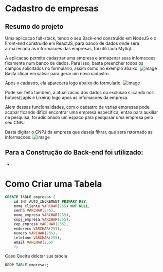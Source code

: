 # Cadastro de empresas

## Resumo do projeto
Uma aplicacao full-stack, tendo o seu Back-end construido em NodeJS e o Front-end construido em ReactJS, para banco de dados onde sera armazenado as informacoes das empresas, foi utilizado MySql.

A aplicacao permite cadastrar uma empresa e armazenar suas infomacoes fixamente num banco de dados.
Para isso, basta preencher todos os campos solicitados no formulario, assim como no exemplo abaixo: 
![image](https://github.com/vitouz/cadastroEmpresa_frontend/assets/112439603/808c1528-154b-412c-b76b-19cf20c1bcfd)
Basta clicar em salvar para gerar um novo cadastro.

Apos o cadastro, ela aparecera logo abaixo do formulario:
![image](https://github.com/vitouz/cadastroEmpresa_frontend/assets/112439603/a191e9ae-26e7-4f0e-971e-b8a1d00bee89)

Pode ser feito tambem, a atualizacao dos dados ou exclusao clicando nos botoes(Lapis e Lixeira) logo apos as infomacoes da empresa.

Alem dessas funcionalidades, com o cadastro de varias empresas pode acabar ficando dificil encontrar uma empresa especifica, entao para auxiliar na pesquisa, foi adicionado um espaco para pesquisar uma empresa pelo seu CNPJ

Basta digitar o CNPJ da empresa que deseja filtrar, que sera retornado as informacoes:
![image](https://github.com/vitouz/cadastroEmpresa_frontend/assets/112439603/669dd135-b738-472b-bb95-d8be162c2599)


## Para a Construção do Back-end foi utilizado:
- 

# Como Criar uma Tabela

```sql
CREATE TABLE empresas (
    id INT AUTO_INCREMENT PRIMARY KEY,
    nome_cliente VARCHAR(255) NOT NULL,
    senha VARCHAR(255),
    nome_empresa VARCHAR(255),
    cnpj_empresa VARCHAR(255),
    cep_empresa VARCHAR(255),
    endereco VARCHAR(255),
    numero VARCHAR(255),
    telefone VARCHAR(255),
    email VARCHAR(255)
    );
```

Caso Queira deletar sua tabela

```sql
DROP TABLE empresas;
```
